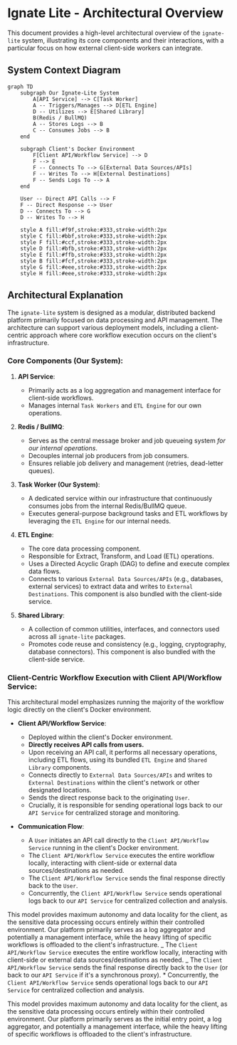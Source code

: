 # Ignate Lite - Architectural Overview

This document provides a high-level architectural overview of the `ignate-lite` system, illustrating its core components and their interactions, with a particular focus on how external client-side workers can integrate.

## System Context Diagram

```mermaid
graph TD
    subgraph Our Ignate-Lite System
        A[API Service] --> C[Task Worker]
        A -- Triggers/Manages --> D[ETL Engine]
        D -- Utilizes --> E[Shared Library]
        B(Redis / BullMQ)
        A -- Stores Logs --> B
        C -- Consumes Jobs --> B
    end

    subgraph Client's Docker Environment
        F[Client API/Workflow Service] --> D
        F --> E
        F -- Connects To --> G[External Data Sources/APIs]
        F -- Writes To --> H[External Destinations]
        F -- Sends Logs To --> A
    end

    User -- Direct API Calls --> F
    F -- Direct Response --> User
    D -- Connects To --> G
    D -- Writes To --> H

    style A fill:#f9f,stroke:#333,stroke-width:2px
    style C fill:#bbf,stroke:#333,stroke-width:2px
    style F fill:#ccf,stroke:#333,stroke-width:2px
    style D fill:#bfb,stroke:#333,stroke-width:2px
    style E fill:#ffb,stroke:#333,stroke-width:2px
    style B fill:#fcf,stroke:#333,stroke-width:2px
    style G fill:#eee,stroke:#333,stroke-width:2px
    style H fill:#eee,stroke:#333,stroke-width:2px
```

## Architectural Explanation

The `ignate-lite` system is designed as a modular, distributed backend platform primarily focused on data processing and API management. The architecture can support various deployment models, including a client-centric approach where core workflow execution occurs on the client's infrastructure.

### Core Components (Our System):

1.  **API Service**:

    - Primarily acts as a log aggregation and management interface for client-side workflows.
    - Manages internal `Task Workers` and `ETL Engine` for our own operations.

2.  **Redis / BullMQ**:

    - Serves as the central message broker and job queueing system _for our internal operations_.
    - Decouples internal job producers from job consumers.
    - Ensures reliable job delivery and management (retries, dead-letter queues).

3.  **Task Worker (Our System)**:

    - A dedicated service within our infrastructure that continuously consumes jobs from the internal Redis/BullMQ queue.
    - Executes general-purpose background tasks and ETL workflows by leveraging the `ETL Engine` for our internal needs.

4.  **ETL Engine**:

    - The core data processing component.
    - Responsible for Extract, Transform, and Load (ETL) operations.
    - Uses a Directed Acyclic Graph (DAG) to define and execute complex data flows.
    - Connects to various `External Data Sources/APIs` (e.g., databases, external services) to extract data and writes to `External Destinations`. This component is also bundled with the client-side service.

5.  **Shared Library**:
    - A collection of common utilities, interfaces, and connectors used across all `ignate-lite` packages.
    - Promotes code reuse and consistency (e.g., logging, cryptography, database connectors). This component is also bundled with the client-side service.

### Client-Centric Workflow Execution with Client API/Workflow Service:

This architectural model emphasizes running the majority of the workflow logic directly on the client's Docker environment.

- **Client API/Workflow Service**:

  - Deployed within the client's Docker environment.
  - **Directly receives API calls from users.**
  - Upon receiving an API call, it performs all necessary operations, including ETL flows, using its bundled `ETL Engine` and `Shared Library` components.
  - Connects directly to `External Data Sources/APIs` and writes to `External Destinations` within the client's network or other designated locations.
  - Sends the direct response back to the originating `User`.
  - Crucially, it is responsible for sending operational logs back to our `API Service` for centralized storage and monitoring.

- **Communication Flow**:
  - A `User` initiates an API call directly to the `Client API/Workflow Service` running in the client's Docker environment.
  - The `Client API/Workflow Service` executes the entire workflow locally, interacting with client-side or external data sources/destinations as needed.
  - The `Client API/Workflow Service` sends the final response directly back to the `User`.
  - Concurrently, the `Client API/Workflow Service` sends operational logs back to our `API Service` for centralized collection and analysis.

This model provides maximum autonomy and data locality for the client, as the sensitive data processing occurs entirely within their controlled environment. Our platform primarily serves as a log aggregator and potentially a management interface, while the heavy lifting of specific workflows is offloaded to the client's infrastructure.
_ The `Client API/Workflow Service` executes the entire workflow locally, interacting with client-side or external data sources/destinations as needed.
_ The `Client API/Workflow Service` sends the final response directly back to the `User` (or back to our `API Service` if it's a synchronous proxy). \* Concurrently, the `Client API/Workflow Service` sends operational logs back to our `API Service` for centralized collection and analysis.

This model provides maximum autonomy and data locality for the client, as the sensitive data processing occurs entirely within their controlled environment. Our platform primarily serves as the initial entry point, a log aggregator, and potentially a management interface, while the heavy lifting of specific workflows is offloaded to the client's infrastructure.
